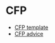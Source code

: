 # CFP

- [CFP template](https://twitter.com/peggyrayzis/status/1220034800830091265)
- [CFP advice](https://www.swyx.io/writing/cfp-advice/)

